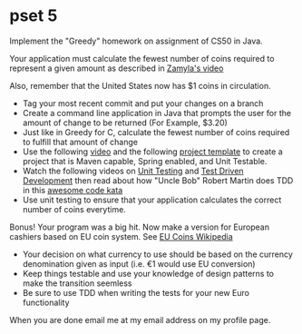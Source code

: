 pset 5 
======

Implement the "Greedy" homework on assignment of CS50 in Java.

Your application must calculate the fewest number of coins required to represent a given amount as described in [Zamyla's video](http://tv.launchcode.us/#/videos/cs50_greedy?lesson=CS50)

Also, remember that the United States now has $1 coins in circulation.

* Tag your most recent commit and put your changes on a branch
* Create a command line application in Java that prompts the user for the amount of change to be returned (For Example, $3.20)
* Just like in Greedy for C, calculate the fewest number of coins required to fulfill that amount of change
* Use the following [video](http://tv.launchcode.us/#/videos/java_maven_project_structure?lesson=Java) and the following [project template](https://github.com/MoMenne/launchcode-greedy-template) to create a project that is Maven capable, Spring enabled, and Unit Testable.
* Watch the following videos on [Unit Testing](http://tv.launchcode.us/#/videos/java_unit_testing?lesson=Java) and [Test Driven Development](http://tv.launchcode.us/#/videos/java_test_driven_development?lesson=Java) then read about how "Uncle Bob" Robert Martin does TDD in this [awesome code kata](http://butunclebob.com/ArticleS.UncleBob.TheBowlingGameKata)
* Use unit testing to ensure that your application calculates the correct number of coins everytime.  

Bonus!  Your program was a big hit.  Now make a version for European cashiers based on EU coin system.  See [EU Coins Wikipedia](http://en.wikipedia.org/wiki/Euro_coins)
* Your decision on what currency to use should be based on the currency denomination given as input (i.e. €1 would use EU conversion)
* Keep things testable and use your knowledge of design patterns to make the transition seemless
* Be sure to use TDD when writing the tests for your new Euro functionality

When you are done email me at my email address on my profile page.
